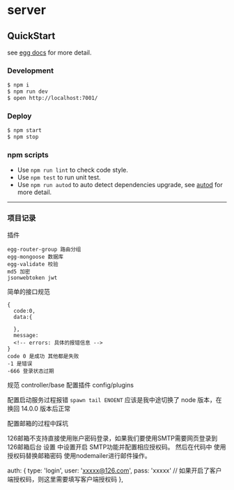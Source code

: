 # server



## QuickStart

<!-- add docs here for user -->

see [egg docs][egg] for more detail.

### Development

```bash
$ npm i
$ npm run dev
$ open http://localhost:7001/
```

### Deploy

```bash
$ npm start
$ npm stop
```

### npm scripts

- Use `npm run lint` to check code style.
- Use `npm test` to run unit test.
- Use `npm run autod` to auto detect dependencies upgrade, see [autod](https://www.npmjs.com/package/autod) for more detail.


[egg]: https://eggjs.org

****
### 项目记录
插件
```
egg-router-group 路由分组
egg-mongoose 数据库
egg-validate 校验
md5 加密
jsonwebtoken jwt
```

简单的接口规范
```
{
  code:0,
  data:{

  },
  message:
  <!-- errors: 具体的报错信息 -->
}
code 0 是成功 其他都是失败
-1 是错误
-666 登录状态过期
```

规范 controller/base
配置插件 config/plugins

配置启动服务过程报错
`spawn tail ENOENT`
应该是我中途切换了 node 版本，在换回 14.0.0 版本后正常

配置邮箱的过程中踩坑

126邮箱不支持直接使用账户密码登录，如果我们要使用SMTP需要网页登录到126邮箱后台 设置 中设置开启 SMTP功能并配置相应授权码。
然后在代码中 使用授权码替换邮箱密码 使用nodemailer进行邮件操作。

auth: {
  type: 'login',
  user: 'xxxxx@126.com',
  pass: 'xxxxx'    // 如果开启了客户端授权码，则这里需要填写客户端授权码
},